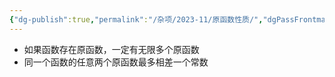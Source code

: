 ```yaml
---
{"dg-publish":true,"permalink":"/杂项/2023-11/原函数性质/","dgPassFrontmatter":true}
---
```


- 如果函数存在原函数，一定有无限多个原函数
- 同一个函数的任意两个原函数最多相差一个常数
